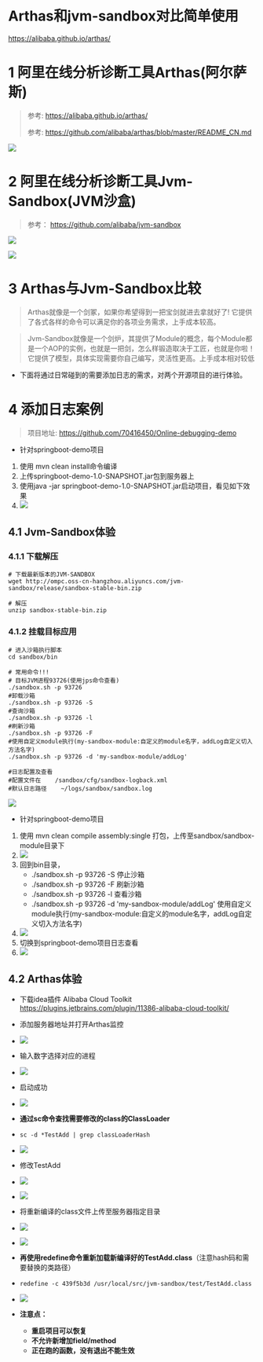 # Arthas和jvm-sandbox对比简单使用
https://alibaba.github.io/arthas/
# 1 阿里在线分析诊断工具Arthas(阿尔萨斯)

> 参考: https://alibaba.github.io/arthas/
>
> 参考: https://github.com/alibaba/arthas/blob/master/README_CN.md

![](https://img2018.cnblogs.com/blog/1235870/201908/1235870-20190827143158532-445480955.png)

# 2 阿里在线分析诊断工具Jvm-Sandbox(JVM沙盒)

> 参考： https://github.com/alibaba/jvm-sandbox

![](https://img2018.cnblogs.com/blog/1235870/201908/1235870-20190827151402817-1973943338.png)

![](https://img2018.cnblogs.com/blog/1235870/201908/1235870-20190827143328058-1989224629.png)

# 3 Arthas与Jvm-Sandbox比较

> Arthas就像是一个剑冢，如果你希望得到一把宝剑就进去拿就好了! 它提供了各式各样的命令可以满足你的各项业务需求，上手成本较高。

> Jvm-Sandbox就像是一个剑炉，其提供了Module的概念，每个Module都是一个AOP的实例，也就是一把剑，怎么样锻造取决于工匠，也就是你啦！它提供了模型，具体实现需要你自己编写，灵活性更高。上手成本相对较低

- 下面将通过日常碰到的需要添加日志的需求，对两个开源项目的进行体验。

# 4 添加日志案例

> 项目地址: https://github.com/70416450/Online-debugging-demo

- 针对springboot-demo项目

1. 使用 mvn clean install命令编译
2. 上传springboot-demo-1.0-SNAPSHOT.jar包到服务器上
3. 使用java -jar springboot-demo-1.0-SNAPSHOT.jar启动项目，看见如下效果
4. ![](https://img2018.cnblogs.com/blog/1235870/201908/1235870-20190827164929719-2110338523.png)

## 4.1 Jvm-Sandbox体验

### 4.1.1 下载解压

```
# 下载最新版本的JVM-SANDBOX
wget http://ompc.oss-cn-hangzhou.aliyuncs.com/jvm-sandbox/release/sandbox-stable-bin.zip

# 解压
unzip sandbox-stable-bin.zip
```

### 4.1.2 挂载目标应用

```
# 进入沙箱执行脚本
cd sandbox/bin

# 常用命令!!!
# 目标JVM进程93726(使用jps命令查看)
./sandbox.sh -p 93726
#卸载沙箱
./sandbox.sh -p 93726 -S
#查询沙箱
./sandbox.sh -p 93726 -l
#刷新沙箱
./sandbox.sh -p 93726 -F
#使用自定义module执行(my-sandbox-module:自定义的module名字，addLog自定义切入方法名字)
./sandbox.sh -p 93726 -d 'my-sandbox-module/addLog'

#日志配置及查看
#配置文件在    /sandbox/cfg/sandbox-logback.xml
#默认日志路径    ~/logs/sandbox/sandbox.log
```

![](https://img2018.cnblogs.com/blog/1235870/201908/1235870-20190827165032663-117868859.png)

- 针对springboot-demo项目

1. 使用 mvn clean compile assembly:single 打包，上传至sandbox/sandbox-module目录下
2. ![](https://img2018.cnblogs.com/blog/1235870/201908/1235870-20190827160000561-1037081875.png)
3. 回到bin目录，
   - ./sandbox.sh -p 93726 -S  停止沙箱 
   - ./sandbox.sh -p 93726 -F  刷新沙箱 
   - ./sandbox.sh -p 93726 -l  查看沙箱 
   - ./sandbox.sh -p 93726 -d 'my-sandbox-module/addLog'  使用自定义module执行(my-sandbox-module:自定义的module名字，addLog自定义切入方法名字)
4. ![](https://img2018.cnblogs.com/blog/1235870/201908/1235870-20190827165434936-504091008.png)
5. 切换到springboot-demo项目日志查看
6. ![](https://img2018.cnblogs.com/blog/1235870/201908/1235870-20190827165401592-260487226.png)



## 4.2 Arthas体验

- 下载idea插件 Alibaba Cloud Toolkit   https://plugins.jetbrains.com/plugin/11386-alibaba-cloud-toolkit/

- 添加服务器地址并打开Arthas监控

- ![](https://img2018.cnblogs.com/blog/1235870/201908/1235870-20190827171248333-355201520.png)

- 输入数字选择对应的进程

- ![](https://img2018.cnblogs.com/blog/1235870/201908/1235870-20190827171600796-683294593.png)

- 启动成功

- ![](https://img2018.cnblogs.com/blog/1235870/201908/1235870-20190827171643318-1624308648.png)

- **通过sc命令查找需要修改的class的ClassLoader** 

- ```
  sc -d *TestAdd | grep classLoaderHash
  ```

- ![](https://img2018.cnblogs.com/blog/1235870/201908/1235870-20190827172322840-551859692.png)

- 修改TestAdd

- ![](https://img2018.cnblogs.com/blog/1235870/201908/1235870-20190827172620239-1121664723.png)

- ![](https://img2018.cnblogs.com/blog/1235870/201908/1235870-20190827172745575-1609500150.png)

- 将重新编译的class文件上传至服务器指定目录

- ![](https://img2018.cnblogs.com/blog/1235870/201908/1235870-20190827172925575-1854637570.png)

- ![](https://img2018.cnblogs.com/blog/1235870/201908/1235870-20190827173057958-723692068.png)

- **再使用redefine命令重新加载新编译好的TestAdd.class**（注意hash码和需要替换的类路径）

- ```
  redefine -c 439f5b3d /usr/local/src/jvm-sandbox/test/TestAdd.class
  ```

- ![](https://img2018.cnblogs.com/blog/1235870/201908/1235870-20190827173328274-1772966599.png)

- **注意点：**

  - **重启项目可以恢复**
  - **不允许新增加field/method**
  - **正在跑的函数，没有退出不能生效**





